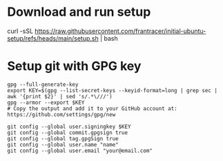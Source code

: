 # Download and run setup

curl -sSL https://raw.githubusercontent.com/frantracer/initial-ubuntu-setup/refs/heads/main/setup.sh | bash

# Setup git with GPG key

```
gpg --full-generate-key
export KEY=$(gpg --list-secret-keys --keyid-format=long | grep sec | awk '{print $2}' | sed 's/.*\///')
gpg --armor --export $KEY
# Copy the output and add it to your GitHub account at: https://github.com/settings/gpg/new
```

```
git config --global user.signingkey $KEY
git config --global commit.gpgsign true
git config --global tag.gpgSign true
git config --global user.name "name"
git config --global user.email "your@email.com"
```
